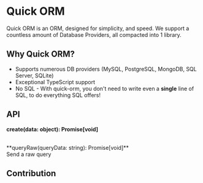 # Quick ORM

Quick ORM is an ORM, designed for simplicity, and speed. We support a countless amount of Database Providers, all compacted into 1 library.

## Why Quick ORM?

- Supports numerous DB providers (MySQL, PostgreSQL, MongoDB, SQL Server, SQLite)
- Exceptional TypeScript support
- No SQL - With quick-orm, you don't need to write even a **single** line of SQL, to do everything SQL offers!

## API

**create(data: object): Promise[void]**
<br>

<br>
**queryRaw(queryData: string): Promise[void]**
<br>
Send a raw query

## Contribution
